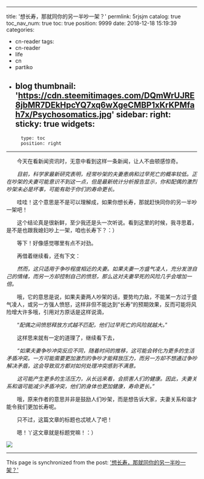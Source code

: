 
---
title: '想长寿，那就同你的另一半吵一架？'
permlink: 5rjsjm
catalog: true
toc_nav_num: true
toc: true
position: 9999
date: 2018-12-18 15:19:39
categories:
- cn-reader
tags:
- cn-reader
- life
- cn
- partiko
- blog
thumbnail: 'https://cdn.steemitimages.com/DQmWrUJRE8jbMR7DEkHpcYQ7xq6wXgeCMBP1xKrKPMfah7x/Psychosomatics.jpg'
sidebar:
    right:
        sticky: true
widgets:
    -
        type: toc
        position: right
---


<html>
<p>　　今天在看新闻资讯时，无意中看到这样一条新闻，让人不由顿感惊奇。</p>
<p>　　<em>目前，科学家最新研究表明，经常吵架的夫妻患病和过早死亡的概率较低。正在吵架的夫妻可能意识不到这一点，但是最新统计分析报告显示，你和配偶的激烈吵架未必是坏事，可能有助于你们的寿命更长。</em></p>
<p>　　哇哇！这个意思是不是可以理解成，如果你想长寿，那就赶快同你的另一半吵一架吧！</p>
<p>　　这个结论真是很新鲜，至少我还是头一次听说。看到这里的时候，我寻思着，是不是也跟我媳妇吵上一架，咱也长寿下？：）</p>
<p>　　等下！好像感觉哪里有点不对劲。</p>
<p>　　再借着继续看，还有下文：</p>
<p>　　<em>然而，这只适用于争吵程度相近的夫妻。如果夫妻一方盛气凌人，充分发泄自己的情绪，而另一方却控制自己的愤怒，那么这对夫妻早死的风险几乎会增加一倍。</em></p>
<p>　　哦，它的意思是说，如果夫妻两人吵架的话，要势均力敌，不能某一方过于盛气凌人，或另一方强人愤怒，这样非但不能达到“长寿”的预期效果，反而可能将风险增大许多哦，引用对方原话是这样说滴，</p>
<p>　　“<em>配偶之间愤怒释放方式越不匹配，他们过早死亡的风险就越大。</em>”</p>
<p>　　这样思来就有一定的道理了，继续看下去，</p>
<p><em>　　“如果夫妻争吵冲突反应不同，随着时间的推移，这可能会转化为更多的生活矛盾冲突。一方可能需要更加激烈的争吵才能释放压力，而另一方却不想通过争吵解决矛盾，这会导致双方都对如何处理冲突感到不满意。</em></p>
<p><em>　　这可能产生更多的生活压力，从长远来看，会损害人们的健康。因此，夫妻关系和谐可能减少矛盾冲突，他们的身体也更加健康，寿命更长。”</em></p>
<p>　　哦，原来作者的意思并非是鼓励人们吵架，而是想告诉大家，夫妻关系和谐才能令我们更加长寿呢。</p>
<p>　　只不过，这篇文章的标题也忒唬人了吧！</p>
<p>　　嗯！丫这文章就是标题党嘛！：）</p>
<p><img src="https://cdn.steemitimages.com/DQmWrUJRE8jbMR7DEkHpcYQ7xq6wXgeCMBP1xKrKPMfah7x/Psychosomatics.jpg"/></p>
</html>

- - -

This page is synchronized from the post: ['想长寿，那就同你的另一半吵一架？'](https://steemit.com/@rivalhw/5rjsjm)
